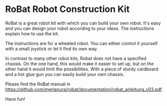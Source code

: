 # RoBat Robot Construction Kit #

RoBat is a great robot kit with which you can build your own robot. It's easy and you can design your robot according to your ideas. The instructions explain how to use the kit.

The instructions are for a wheeled robot. You can either control it yourself with a small joystick or let it find its own way.

In contrast to many other robot kits, Robat does not have a specified chassis. On the one hand, this would make it easier to set up, but on the other hand it would limit the possibilities. With a piece of sturdy cardboard and a hot glue gun you can easily build your own chassis.

Please find the RoBat manual in https://github.com/merlanura/robat/documentation/robat_anleitung_v03.pdf

Have fun!
